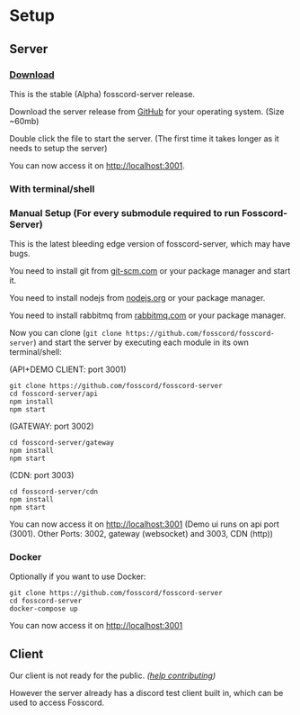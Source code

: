 # Setup

## Server

### [Download](https://github.com/fosscord/fosscord-server/releases)

This is the stable (Alpha) fosscord-server release.

Download the server release from [GitHub](https://github.com/fosscord/fosscord-server/releases) for your operating system. (Size ~60mb)

Double click the file to start the server. (The first time it takes longer as it needs to setup the server)

You can now access it on [http://localhost:3001](http://localhost:3001).

### With terminal/shell
### Manual Setup (For every submodule required to run Fosscord-Server)

This is the latest bleeding edge version of fosscord-server, which may have bugs.

You need to install git from [git-scm.com](https://git-scm.com/downloads) or your package manager and start it.

You need to install nodejs from [nodejs.org](https://nodejs.org/) or your package manager.

You need to install rabbitmq from [rabbitmq.com](https://www.rabbitmq.com/download.html) or your package manager.

Now you can clone (`git clone https://github.com/fosscord/fosscord-server`) and start the server by executing each module in its own terminal/shell:

(API+DEMO CLIENT: port 3001)
```
git clone https://github.com/fosscord/fosscord-server
cd fosscord-server/api
npm install
npm start
```
(GATEWAY: port 3002)
```
cd fosscord-server/gateway
npm install
npm start
```
(CDN: port 3003)
```
cd fosscord-server/cdn
npm install
npm start
```
You can now access it on [http://localhost:3001](http://localhost:3001) (Demo ui runs on api port (3001). Other Ports: 3002, gateway (websocket) and 3003, CDN (http))

### Docker

Optionally if you want to use Docker:

```
git clone https://github.com/fosscord/fosscord-server
cd fosscord-server
docker-compose up
```

You can now access it on [http://localhost:3001](http://localhost:3001)

## Client

Our client is not ready for the public. _([help contributing](https://github.com/fosscord/fosscord-client))_

However the server already has a discord test client built in, which can be used to access Fosscord.
